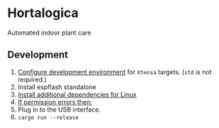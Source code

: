 # Hortalogica

Automated indoor plant care

## Development

1. [Configure development environment](https://docs.esp-rs.org/book/installation/index.html) for `Xtensa` targets. (`std` is not required.)
2. Install espflash standalone
3. [Install additional dependencies for Linux](https://github.com/esp-rs/espflash/blob/main/espflash/README.md#installation)
4. [If permission errors then:](https://probe.rs/docs/getting-started/probe-setup/#udev-rules)
5. Plug in to the USB interface.
6. `cargo run --release`


